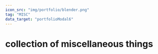 ```yaml
---
icon_src: "img/portfolio/blender.png"
tag: "MISC"
data_target: "portfolioModal6"
---
```


# collection of miscellaneous things